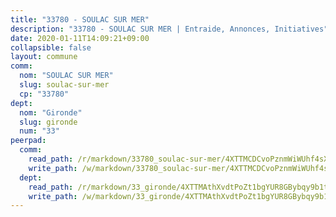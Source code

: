 ```yaml
---
title: "33780 - SOULAC SUR MER"
description: "33780 - SOULAC SUR MER | Entraide, Annonces, Initiatives"
date: 2020-01-11T14:09:21+09:00
collapsible: false
layout: commune
comm:
  nom: "SOULAC SUR MER"
  slug: soulac-sur-mer
  cp: "33780"
dept:
  nom: "Gironde"
  slug: gironde
  num: "33"
peerpad:
  comm:
    read_path: /r/markdown/33780_soulac-sur-mer/4XTTMCDCvoPznmWiWUhf4sXKwm7SCET2AcGQdKwLiF7xdniB2
    write_path: /w/markdown/33780_soulac-sur-mer/4XTTMCDCvoPznmWiWUhf4sXKwm7SCET2AcGQdKwLiF7xdniB2-K3TgTgCwp2wU26RnrFse7sySvjjs4SDA4BUPwpBsHp3YJXTBUg1wNgvLPwy4AEugkADAzJdwf5UkeXhKsvfsGC4NaHHKDREK8rdD4uZFuUBosEwHEpvW2DeHAjt8V3JwMcZQLJH6
  dept:
    read_path: /r/markdown/33_gironde/4XTTMAthXvdtPoZt1bgYUR8GBybqy9b1tLUaaKDw5iKj57LRt
    write_path: /w/markdown/33_gironde/4XTTMAthXvdtPoZt1bgYUR8GBybqy9b1tLUaaKDw5iKj57LRt-K3TgU8ogmN5s8hbKrZhkV9P1KQiFepNWXjoYRvdMTW1jt7eRXTmrjG677tN9mcUTsALjzYGgb8mvcrYPJn2Jd8cTiBmF9aZcbgdcQL1kzCPJnSf6X8tpEcGPdTr5qT6cQqEpt6oQ
---
```


